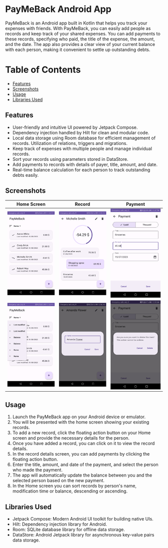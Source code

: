 # PayMeBack Android App

PayMeBack is an Android app built in Kotlin that helps you track your expenses with friends. With PayMeBack, you can easily add people as records and keep track of your shared expenses. You can add payments to these records, specifying who paid, the title of the expense, the amount, and the date. The app also provides a clear view of your current balance with each person, making it convenient to settle up outstanding debts.

# Table of Contents

- [Features](#features)
- [Screenshots](#screenshots)
- [Usage](#usage)
- [Libraries Used](#libraries-used)


## Features

- User-friendly and intuitive UI powered by Jetpack Compose.
- Dependency injection handled by Hilt for clean and modular code.
- Local data storage using Room database for efficient management of records. Utilization of relations, triggers and migrations. 
- Keep track of expenses with multiple people and manage individual records.
- Sort your records using parameters stored in DataStore.
- Add payments to records with details of payer, title, amount, and date.
- Real-time balance calculation for each person to track outstanding debts easily.

## Screenshots

| Home Screen                               | Record                                     | Payment                                           |
|-------------------------------------------|--------------------------------------------|---------------------------------------------------|
| ![Home Screen](screenshots/home.jpg)      | ![Add Record](screenshots/edit_record.jpg) | ![Record Details](screenshots/edit_payment.jpg)   |                                   |
| ![Home Screen](screenshots/home_sort.jpg) | ![Add Record](screenshots/add_person.jpg)  | ![Record Details](screenshots/delete_payment.jpg) |
## Usage

1. Launch the PayMeBack app on your Android device or emulator.
2. You will be presented with the home screen showing your existing records.
3. To add a new record, click the floating action button on your Home screen and provide the necessary details for the person.
4. Once you have added a record, you can click on it to view the record details.
5. In the record details screen, you can add payments by clicking the floating action button.
6. Enter the title, amount, and date of the payment, and select the person who made the payment.
7. The app will automatically update the balance between you and the selected person based on the new payment.
8. In the Home screen you can sort records by person's name, modification time or balance, descending or ascending.

## Libraries Used

- Jetpack Compose: Modern Android UI toolkit for building native UIs.
- Hilt: Dependency injection library for Android.
- Room: SQLite database library for offline data storage.
- DataStore: Android Jetpack library for asynchronous key-value pairs data storage.